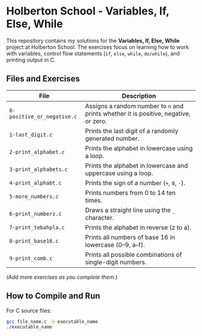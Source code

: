 # Holberton School - Variables, If, Else, While

This repository contains my solutions for the **Variables, If, Else, While** project at Holberton School. The exercises focus on learning how to work with variables, control flow statements (`if`, `else`, `while`, `do/while`), and printing output in C.

## Files and Exercises

| File | Description |
|------|-------------|
| `0-positive_or_negative.c` | Assigns a random number to `n` and prints whether it is positive, negative, or zero. |
| `1-last_digit.c` | Prints the last digit of a randomly generated number. |
| `2-print_alphabet.c` | Prints the alphabet in lowercase using a loop. |
| `3-print_alphabets.c` | Prints the alphabet in lowercase and uppercase using a loop. |
| `4-print_alphabt.c` | Prints the sign of a number (`+`, `0`, `-`). |
| `5-more_numbers.c` | Prints numbers from 0 to 14 ten times. |
| `6-print_numberz.c` | Draws a straight line using the `_` character. |
| `7-print_tebahpla.c` | Prints the alphabet in reverse (z to a). |
| `8-print_base16.c` | Prints all numbers of base 16 in lowercase (0–9, a–f). |
| `9-print_comb.c` | Prints all possible combinations of single-digit numbers. |

*(Add more exercises as you complete them.)*

## How to Compile and Run

For C source files:

```bash
gcc file_name.c -o executable_name
./executable_name
